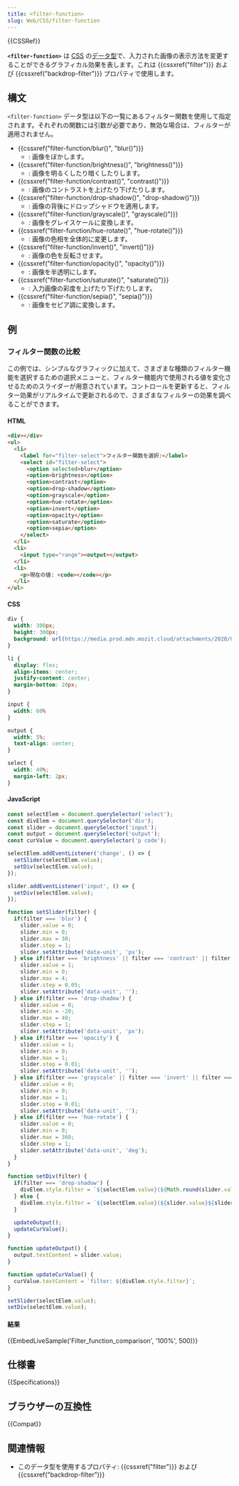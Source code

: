 ```yaml
---
title: <filter-function>
slug: Web/CSS/filter-function
---
```

{{CSSRef}}

**`<filter-function>`** は [CSS](/ja/docs/Web/CSS) の[データ型](/ja/docs/Web/CSS/CSS_Types)で、入力された画像の表示方法を変更することができるグラフィカル効果を表します。これは {{cssxref("filter")}} および {{cssxref("backdrop-filter")}} プロパティで使用します。

## 構文

`<filter-function>` データ型は以下の一覧にあるフィルター関数を使用して指定されます。それぞれの関数には引数が必要であり、無効な場合は、フィルターが適用されません。

- {{cssxref("filter-function/blur()", "blur()")}}
  - : 画像をぼかします。
- {{cssxref("filter-function/brightness()", "brightness()")}}
  - : 画像を明るくしたり暗くしたりします。
- {{cssxref("filter-function/contrast()", "contrast()")}}
  - : 画像のコントラストを上げたり下げたりします。
- {{cssxref("filter-function/drop-shadow()", "drop-shadow()")}}
  - : 画像の背後にドロップシャドウを適用します。
- {{cssxref("filter-function/grayscale()", "grayscale()")}}
  - : 画像をグレイスケールに変換します。
- {{cssxref("filter-function/hue-rotate()", "hue-rotate()")}}
  - : 画像の色相を全体的に変更します。
- {{cssxref("filter-function/invert()", "invert()")}}
  - : 画像の色を反転させます。
- {{cssxref("filter-function/opacity()", "opacity()")}}
  - : 画像を半透明にします。
- {{cssxref("filter-function/saturate()", "saturate()")}}
  - : 入力画像の彩度を上げたり下げたりします。
- {{cssxref("filter-function/sepia()", "sepia()")}}
  - : 画像をセピア調に変換します。

## 例

<h3 id="Filter_function_comparison">フィルター関数の比較</h3>

この例では、シンプルなグラフィックに加えて、さまざまな種類のフィルター機能を選択するための選択メニューと、フィルター機能内で使用される値を変化させるためのスライダーが用意されています。コントロールを更新すると、フィルター効果がリアルタイムで更新されるので、さまざまなフィルターの効果を調べることができます。

#### HTML

```html
<div></div>
<ul>
  <li>
    <label for="filter-select">フィルター関数を選択:</label>
    <select id="filter-select">
      <option selected>blur</option>
      <option>brightness</option>
      <option>contrast</option>
      <option>drop-shadow</option>
      <option>grayscale</option>
      <option>hue-rotate</option>
      <option>invert</option>
      <option>opacity</option>
      <option>saturate</option>
      <option>sepia</option>
    </select>
  </li>
  <li>
    <input type="range"><output></output>
  </li>
  <li>
    <p>現在の値: <code></code></p>
  </li>
</ul>
```

#### CSS

```css
div {
  width: 300px;
  height: 300px;
  background: url(https://media.prod.mdn.mozit.cloud/attachments/2020/07/29/17350/3b4892b7e820122ac6dd7678891d4507/firefox.png) no-repeat center;
}

li {
  display: flex;
  align-items: center;
  justify-content: center;
  margin-bottom: 20px;
}

input {
  width: 60%
}

output {
  width: 5%;
  text-align: center;
}

select {
  width: 40%;
  margin-left: 2px;
}
```

#### JavaScript

```js
const selectElem = document.querySelector('select');
const divElem = document.querySelector('div');
const slider = document.querySelector('input');
const output = document.querySelector('output');
const curValue = document.querySelector('p code');

selectElem.addEventListener('change', () => {
  setSlider(selectElem.value);
  setDiv(selectElem.value);
});

slider.addEventListener('input', () => {
  setDiv(selectElem.value);
});

function setSlider(filter) {
  if(filter === 'blur') {
    slider.value = 0;
    slider.min = 0;
    slider.max = 30;
    slider.step = 1;
    slider.setAttribute('data-unit', 'px');
  } else if(filter === 'brightness' || filter === 'contrast' || filter === 'saturate') {
    slider.value = 1;
    slider.min = 0;
    slider.max = 4;
    slider.step = 0.05;
    slider.setAttribute('data-unit', '');
  } else if(filter === 'drop-shadow') {
    slider.value = 0;
    slider.min = -20;
    slider.max = 40;
    slider.step = 1;
    slider.setAttribute('data-unit', 'px');
  } else if(filter === 'opacity') {
    slider.value = 1;
    slider.min = 0;
    slider.max = 1;
    slider.step = 0.01;
    slider.setAttribute('data-unit', '');
  } else if(filter === 'grayscale' || filter === 'invert' || filter === 'sepia') {
    slider.value = 0;
    slider.min = 0;
    slider.max = 1;
    slider.step = 0.01;
    slider.setAttribute('data-unit', '');
  } else if(filter === 'hue-rotate') {
    slider.value = 0;
    slider.min = 0;
    slider.max = 360;
    slider.step = 1;
    slider.setAttribute('data-unit', 'deg');
  }
}

function setDiv(filter) {
  if(filter === 'drop-shadow') {
    divElem.style.filter = `${selectElem.value}(${Math.round(slider.value)}${slider.getAttribute('data-unit')} ${Math.round(slider.value)}${slider.getAttribute('data-unit')} ${Math.round(Math.abs(slider.value/2))}${slider.getAttribute('data-unit')})`;
  } else {
    divElem.style.filter = `${selectElem.value}(${slider.value}${slider.getAttribute('data-unit')}`;
  }

  updateOutput();
  updateCurValue();
}

function updateOutput() {
  output.textContent = slider.value;
}

function updateCurValue() {
  curValue.textContent = `filter: ${divElem.style.filter}`;
}

setSlider(selectElem.value);
setDiv(selectElem.value);
```

#### 結果

{{EmbedLiveSample('Filter_function_comparison', '100%', 500)}}

## 仕様書

{{Specifications}}

## ブラウザーの互換性

{{Compat}}

## 関連情報

- このデータ型を使用するプロパティ: {{cssxref("filter")}} および {{cssxref("backdrop-filter")}}
